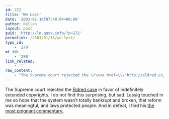 ```yaml
---
id: 272
title: 'We Lost'
date: '2003-01-16T07:48:04+00:00'
author: Kellan
layout: post
guid: 'http://lm.quxx.info/?p=272'
permalink: /2003/01/16/we-lost/
typo_id:
    - '270'
mt_id:
    - '280'
link_related:
    - ''
raw_content:
    - "The Supreme court rejected the \r\n<a href=\\\"http://eldred.cc/\\\">\r\nEldred case</a> in favor of indefinitely extended\r\ncopyrights.  I do not find this surprising, but sad.  Lessig touched in me so\r\nhope that the system wasn\\'t totally bankrupt and broken, that reform was\r\nmeaningful, and laws protected people.  And in defeat, I find his \r\n<a href=\\\"http://cyberlaw.stanford.edu/lessig/blog/archives/2003_01.shtml#000862\\\"\r\nstruggle with\r\ndisillusionment</a> the most poignant commentary."
---
```


The Supreme court rejected the [Eldred case](http://eldred.cc/) in favor of indefinitely extended copyrights. I do not find this surprising, but sad. Lessig touched in me so hope that the system wasn’t totally bankrupt and broken, that reform was meaningful, and laws protected people. And in defeat, I find his [ the most poignant commentary.](http://cyberlaw.stanford.edu/lessig/blog/archives/2003_01.shtml#000862)